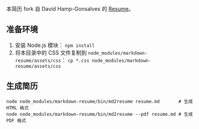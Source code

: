 本简历 fork 自 David Hamp-Gonsalves 的 [Resume][r]。

## 准备环境

1. 安装 Node.js 模块：
   `npm install`
2. 将本目录中的 CSS 文件复制到 `node_modules/markdown-resume/assets/css`：
   `cp *.css node_modules/markdown-resume/assets/css`

## 生成简历

```shell
node node_modules/markdown-resume/bin/md2resume resume.md       # 生成 HTML 格式
node node_modules/markdown-resume/bin/md2resume --pdf resume.md # 生成 PDF 格式
```

[r]: https://github.com/davidhampgonsalves/resume
